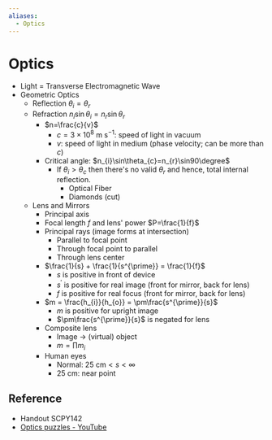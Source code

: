 ```yaml
---
aliases:
  - Optics
---
```


# Optics

- Light = Transverse Electromagnetic Wave
- Geometric Optics
	- Reflection $\theta_{i}=\theta_{r}$
	- Refraction $n_{i}\sin\theta_{i}=n_{r}\sin\theta_{r}$
		- $n=\frac{c}{v}$
			- $c=3\times10^{8}\text{ m}\text{ s}^{-1}$: speed of light in vacuum
			- $v$: speed of light in medium (phase velocity; can be more than $c$)
		- Critical angle: $n_{i}\sin\theta_{c}=n_{r}\sin90\degree$
			- If $\theta_{i}>\theta_{c}$ then there's no valid $\theta_{r}$ and hence, total internal reflection.
				- Optical Fiber
				- Diamonds (cut)
	- Lens and Mirrors
		- Principal axis
		- Focal length $f$ and lens' power $P=\frac{1}{f}$
		- Principal rays (image forms at intersection)
			- Parallel to focal point
			- Through focal point to parallel
			- Through lens center
		- $\frac{1}{s} + \frac{1}{s^{\prime}} = \frac{1}{f}$
			- $s$ is positive in front of device
			- $s^{\prime}$ is positive for real image (front for mirror, back for lens)
			- $f$ is positive for real focus (front for mirror, back for lens)
		- $m = \frac{h_{i}}{h_{o}} = \pm\frac{s^{\prime}}{s}$
			- $m$ is positive for upright image
			- $\pm\frac{s^{\prime}}{s}$ is negated for lens
		- Composite lens
			- Image → (virtual) object
			- $m=\prod m_{i}$
		- Human eyes
			- Normal: $25\text{ cm}<s<\infty$
			- $25\text{ cm}$: near point

## Reference

- Handout SCPY142
- [Optics puzzles - YouTube](https://youtube.com/playlist?list=PLZHQObOWTQDMKqfyUvG2kTlYt-QQ2x-ui&si=KIIiJs4I-iDlFSS4)
